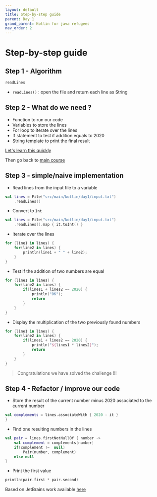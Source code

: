 ```yaml
---
layout: default
title: Step-by-step guide
parent: Day 1
grand_parent: Kotlin for java refugees
nav_order: 2
---
```


# Step-by-step guide
## Step 1 - Algorithm

```kotlin
readLines
```

* `readLines()` : open the file and return each line as String

## Step 2 - What do we need ?
* Function to run our code
* Variables to store the lines
* For loop to iterate over the lines
* If statement to test if addition equals to 2020
* String template to print the final result

[Let's learn this quickly](../koans.md)

Then go back to [main course](../day1.md)

## Step 3 - simple/naive implementation
* Read lines from the input file to a variable
```kotlin
val lines = File("src/main/kotlin/day1/input.txt")
    .readLines()
```
* Convert to `Int`
```kotlin
val lines = File("src/main/kotlin/day1/input.txt")
    .readLines().map { it.toInt() }
```
* Iterate over the lines
```kotlin
for (line1 in lines) {
    for(line2 in lines) {
        println(line1 + " " + line2);
    }
}
```
* Test if the addition of two numbers are equal
```kotlin
for (line1 in lines) {
    for(line2 in lines) {
        if(lines1 + lines2 == 2020) {
            println("OK");
            return
        }
    }
}
```
* Display the multiplication of the two previously found numbers
```kotlin
for (line1 in lines) {
    for(line2 in lines) {
        if(lines1 + lines2 == 2020) {
            println("${lines1 * lines2}");
            return
        }
    }
}
```
> Congratulations we have solved the challenge !!!

## Step 4 - Refactor / improve our code

* Store the result of the current number minus 2020 associated to the current number
```kotlin
val complements = lines.associateWith { 2020 - it }
}
```
* Find one resulting numbers in the lines

```kotlin
val pair = lines.firstNotNullOf { number ->
    val complement = complements[number]
    if(complement !=  null)
        Pair(number, complement)
    else null
}
```
* Print the first value
```kotlin
println(pair.first * pair.second)
```

Based on JetBrains work available [here](https://blog.jetbrains.com/kotlin/2021/07/advent-of-code-in-idiomatic-kotlin/)